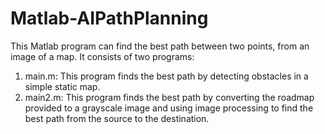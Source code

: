 # Matlab-AIPathPlanning
This Matlab program can find the best path between two points, from an image of a map.
It consists of two programs:
1) main.m: This program finds the best path by detecting obstacles in a simple static map.
2) main2.m: This program finds the best path by converting the roadmap provided to a grayscale image and using image processing to find the best path from the source to the destination.
